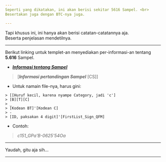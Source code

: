 ```yaml
---
Seperti yang dikatakan, ini akan berisi sekitar 5616 Sampel. <br>
Besertakan juga dengan BTC-nya juga.

---
```

Tapi khusus ini, ini hanya akan berisi catatan-catatannya aja. <br>
Beserta penjelasan mendetilnya.

---
Berikut linking untuk templet-an menyediakan per-informasi-an tentang **5.616** Sampel.
- [***Informasi tentang Sampel***](https://github.com/Minecube1510/s4mpl3_m3m0ry/blob/main/A1-Main_Samples_Abouts/z_B_Storager/Main_Samples'Info_Template.md)
> [***Informasi pertandingan Sampel*** [CS]]

- Untuk namain file-nya, harus gini:
```
> [[Huruf kecil, karena nyampe Category, jadi 'c']
> [B][T][C]
> _
> [Kodean BT]'[Kodean C]
> -
> [ID, paksakan 4 digit]'[FirstList_Sign_QFM]
```

- Contoh:
> *c151_GPa'B-0625'54Oa*


---
Yaudah, gitu aja sih...

---

